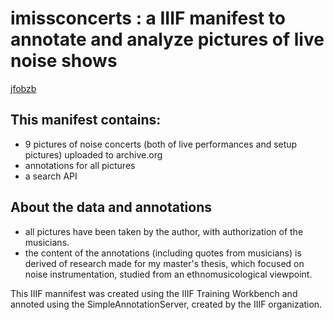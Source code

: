 # imissconcerts : a IIIF manifest to annotate and analyze pictures of live noise shows

[jfobzb](20200225_jfo-bazrabal_cover.png)

## This manifest contains:
- 9 pictures of noise concerts (both of live performances and setup pictures) uploaded to archive.org
- annotations for all pictures
- a search API

## About the data and annotations
- all pictures have been taken by the author, with authorization of the musicians.
- the content of the annotations (including quotes from musicians) is derived of research made for my master's thesis, which focused on noise instrumentation, studied from an ethnomusicological viewpoint.

This IIIF mannifest was created using the IIIF Training Workbench and annoted using the SimpleAnnotationServer, created by the IIIF organization.
